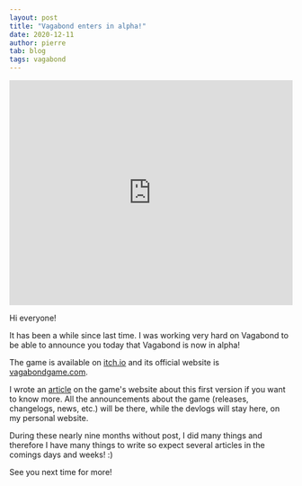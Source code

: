 ```yaml
---
layout: post
title: "Vagabond enters in alpha!"
date: 2020-12-11
author: pierre
tab: blog
tags: vagabond
---
```

<iframe width="100%" height="400" src="https://www.youtube.com/embed/N69NKycYRV4" frameborder="0" allow="accelerometer; autoplay; clipboard-write; encrypted-media; gyroscope; picture-in-picture" allowfullscreen></iframe>

Hi everyone!

It has been a while since last time. I was working very hard on Vagabond to be able to announce you today that Vagabond is now in alpha!

The game is available on [itch.io](https://pvigier.itch.io/vagabond) and its official website is [vagabondgame.com](https://www.vagabondgame.com/).

<!--more-->

I wrote an [article](https://www.vagabondgame.com/2020/12/09/alpha-1-is-released.html) on the game's website about this first version if you want to know more. All the announcements about the game (releases, changelogs, news, etc.) will be there, while the devlogs will stay here, on my personal website.

During these nearly nine months without post, I did many things and therefore I have many things to write so expect several articles in the comings days and weeks! :)

See you next time for more!
